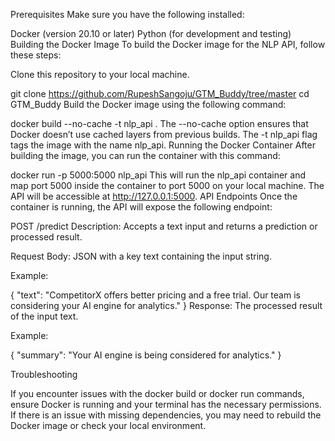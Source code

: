 Prerequisites
Make sure you have the following installed:

Docker (version 20.10 or later)
Python (for development and testing)
Building the Docker Image
To build the Docker image for the NLP API, follow these steps:

Clone this repository to your local machine.


git clone https://github.com/RupeshSangoju/GTM_Buddy/tree/master
cd GTM_Buddy
Build the Docker image using the following command:


docker build --no-cache -t nlp_api .
The --no-cache option ensures that Docker doesn’t use cached layers from previous builds.
The -t nlp_api flag tags the image with the name nlp_api.
Running the Docker Container
After building the image, you can run the container with this command:


docker run -p 5000:5000 nlp_api
This will run the nlp_api container and map port 5000 inside the container to port 5000 on your local machine.
The API will be accessible at http://127.0.0.1:5000.
API Endpoints
Once the container is running, the API will expose the following endpoint:

POST /predict
Description: Accepts a text input and returns a prediction or processed result.

Request Body: JSON with a key text containing the input string.

Example:


{
  "text": "CompetitorX offers better pricing and a free trial. Our team is considering your AI engine for analytics."
}
Response: The processed result of the input text.

Example:


{
  "summary": "Your AI engine is being considered for analytics."
}


Troubleshooting


If you encounter issues with the docker build or docker run commands, ensure Docker is running and your terminal has the necessary permissions.
If there is an issue with missing dependencies, you may need to rebuild the Docker image or check your local environment.
